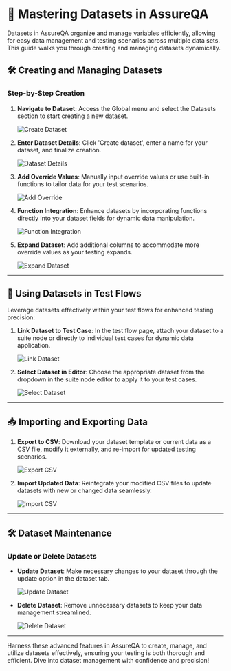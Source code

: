 # 🌟 Mastering Datasets in AssureQA

Datasets in AssureQA organize and manage variables efficiently, allowing for easy data management and testing scenarios across multiple data sets. This guide walks you through creating and managing datasets dynamically.

## 🛠️ Creating and Managing Datasets

### Step-by-Step Creation

1. **Navigate to Dataset**:
   Access the Global menu and select the Datasets section to start creating a new dataset.

   ![Create Dataset](/DatasetImages/d1.png)

2. **Enter Dataset Details**:
   Click 'Create dataset', enter a name for your dataset, and finalize creation.

   ![Dataset Details](/DatasetImages/d2.png)

3. **Add Override Values**:
   Manually input override values or use built-in functions to tailor data for your test scenarios.

   ![Add Override](/DatasetImages/d4.png)

4. **Function Integration**:
   Enhance datasets by incorporating functions directly into your dataset fields for dynamic data manipulation.

   ![Function Integration](/DatasetImages/d6.png)

5. **Expand Dataset**:
   Add additional columns to accommodate more override values as your testing expands.

   ![Expand Dataset](/DatasetImages/d8.png)

---

## 🔄 Using Datasets in Test Flows

Leverage datasets effectively within your test flows for enhanced testing precision:

1. **Link Dataset to Test Case**:
   In the test flow page, attach your dataset to a suite node or directly to individual test cases for dynamic data application.

   ![Link Dataset](/DatasetImages/d20.png)

2. **Select Dataset in Editor**:
   Choose the appropriate dataset from the dropdown in the suite node editor to apply it to your test cases.

   ![Select Dataset](/DatasetImages/d21.png)

---

## 📥 Importing and Exporting Data

1. **Export to CSV**:
   Download your dataset template or current data as a CSV file, modify it externally, and re-import for updated testing scenarios.

   ![Export CSV](/DatasetImages/d11.png)

2. **Import Updated Data**:
   Reintegrate your modified CSV files to update datasets with new or changed data seamlessly.

   ![Import CSV](/DatasetImages/d12.png)

---

## 🛠️ Dataset Maintenance

### Update or Delete Datasets

- **Update Dataset**:
  Make necessary changes to your dataset through the update option in the dataset tab.

  ![Update Dataset](/DatasetImages/d23.png)

- **Delete Dataset**:
  Remove unnecessary datasets to keep your data management streamlined.

  ![Delete Dataset](/DatasetImages/d25.png)

---


Harness these advanced features in AssureQA to create, manage, and utilize datasets effectively, ensuring your testing is both thorough and efficient. Dive into dataset management with confidence and precision!
